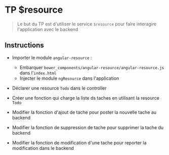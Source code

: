 # TP $resource
> Le but du TP est d'utiliser le service `$resource` pour faire interagire l'application avec le backend

## Instructions

- Importer le module `angular-resource` :
  - Embarquer `bower_components/angular-resource/angular-resource.js` dans l'`index.html`
  - Injecter le module `ngResource` dans l'application
  
- Déclarer une resource `Todo` dans le controller
- Créer une fonction qui charge la liste ds taches en utilisant la resource `Todo`
- Modifier la fonction d'ajout de tache pour poster la nouvelle tache au backend
- Modifier la fonction de suppression de tache pour supprimer la tache du backend
- Modifier la fonction de modification d'une tache pour reporter la modification dans le backend